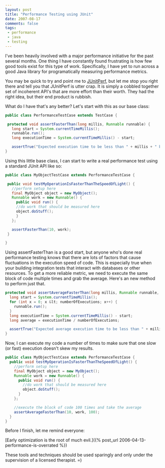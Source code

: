 ```yaml
---
layout: post
title: "Performance Testing using JUnit"
date: 2007-08-17
comments: false
tags:
 - performance
 - java
 - testing
---
```


I've been heavily involved with a major performance initiative for the past several months. One thing I have constantly found frustrating is how few good tools exist for this type of work. Specifically, I have yet to run across a good Java library for programatically measuring performance metrics.



You may be quick to try and point me to [JUnitPerf](http://clarkware.com/software/JUnitPerf.html), but let me stop you right there and tell you that JUnitPerf is utter crap. It is simply a cobbled together set of incoherent API's that are more effort than their worth. They had the right idea, but their end product is rubbish.



What do I have that's any better? Let's start with this as our base class:


```java
public class PerformanceTestCase extends TestCase {

 protected void assertFasterThan(long millis, Runnable runnable) {
   long start = System.currentTimeMillis();
   runnable.run();
   long executionTime = System.currentTimeMillis() - start;

   assertTrue("Expected execution time to be less than " + millis + " but was " + executionTime, executionTime  }
}

```



Using this little base class, I can start to write a real performance test using a standard JUnit API like so:


```java
public class MyObjectTestCase extends PerformanceTestCase {

 public void testMyOperationIsFasterThanTheSpeedOfLight() {
   //perform setup here
   final MyObject object = new MyObject();
   Runnable work = new Runnable() {
     public void run() {
     //do work that should be measured here
     object.doStuff();
     }
   };

   assertFasterThan(10, work);
 }

}
```



Using assertFasterThan is a good start, but anyone who's done real performance testing knows that there are lots of factors that cause fluctuations in the execution speed of code. This is especially true when your building integration tests that interact with databases or other resources. To get a more reliable metric, we need to execute the same block of code multiple times and grab the average. Here's an new method to perform just that.


```java
protected void assertAverageFasterThan(long millis, Runnable runnable, int numberOfExecutions) {
  long start = System.currentTimeMillis();
  for (int x = 0; x &lt; numberOfExecutions; x++) {
    runnable.run();
  }
  long executionTime = System.currentTimeMillis() - start;
  long average = executionTime / numberOfExecutions;

  assertTrue("Expected average execution time to be less than " + millis + " but was " + average, average <= millis);
}
```



Now, I can execute my code a number of times to make sure that one slow (or fast) execution doesn't skew my results.


```java
public class MyObjectTestCase extends PerformanceTestCase {
  public void testMyOperationIsFasterThanTheSpeedOfLight() {
    //perform setup here
    final MyObject object = new MyObject();
    Runnable work = new Runnable() {
      public void run() {
        //do work that should be measured here
        object.doStuff();
      }
    };

    //execute the block of code 100 times and take the average
    assertAverageFasterThan(10, work, 100);
  }
}

```



Before I finish, let me remind everyone:


[Early optimization is the root of much evil.]({% post_url 2006-04-13-performance-is-overrated %})



These tools and techniques should be used sparingly and only under the supervision of a licensed therapist. =)

